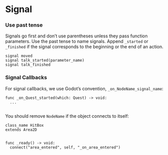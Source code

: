 # Signal

### Use past tense

Signals go first and don’t use parentheses unless they pass function parameters. Use the past tense to name signals. Append `_started` or `_finished` if the signal corresponds to the beginning or the end of an action.

```text
signal moved
signal talk_started(parameter_name)
signal talk_finished
```

### Signal Callbacks

For signal callbacks, we use Godot’s convention, `_on_NodeName_signal_name`:

```text
func _on_Quest_started(which: Quest) -> void:
  ...
  
```

You should remove `NodeName` if the object connects to itself:

```text
class_name HitBox
extends Area2D


func _ready() -> void:
  connect("area_entered", self, "_on_area_entered")
```

